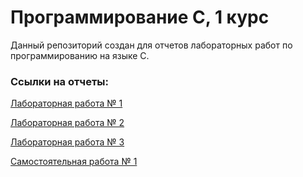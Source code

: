 # Программирование C, 1 курс

Данный репозиторий создан для отчетов лабораторных работ по программированию на языке C.

### Ссылки на отчеты:

[Лабораторная работа № 1](lab1/lab_1-Трофимцова_Е_курс1_ИВТ-1.md)

[Лабораторная работа № 2](lab2/lab_2-Трофимцова_Е_курс1_ИВТ-1.md)

[Лабораторная работа № 3](lab3/lab_3-Трофимцова_Е_курс1_ИВТ-1.md)

[Самостоятельная работа № 1](SR1/SR_1-Трофимцова_Е_курс1_ИВТ-1.md)
